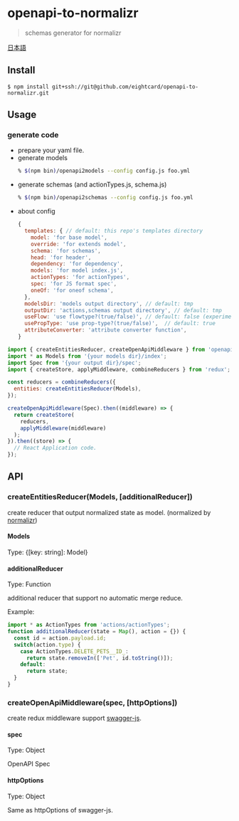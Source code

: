 # openapi-to-normalizr 

> schemas generator for normalizr

[日本語](README.ja.md)


## Install

```
$ npm install git+ssh://git@github.com/eightcard/openapi-to-normalizr.git 
```

## Usage

### generate code

- prepare your yaml file.
- generate models
  ```bash
  % $(npm bin)/openapi2models --config config.js foo.yml
  ```
- generate schemas (and actionTypes.js, schema.js)
  ```bash
  % $(npm bin)/openapi2schemas --config config.js foo.yml
  ```
- about config
  ```js
  {    
    templates: { // default: this repo's templates directory
      model: 'for base model',
      override: 'for extends model',
      schema: 'for schemas',
      head: 'for header',
      dependency: 'for dependency',
      models: 'for model index.js',
      actionTypes: 'for actionTypes',
      spec: 'for JS format spec',
      oneOf: 'for oneof schema',
    },
    modelsDir: 'models output directory', // default: tmp
    outputDir: 'actions,schemas output directory', // default: tmp
    useFlow: 'use flowtype?(true/false)', // default: false (experiment)
    usePropType: 'use prop-type?(true/false)',  // default: true
    attributeConverter: 'attribute converter function',
  }
  ```

```js
import { createEntitiesReducer, createOpenApiMiddleware } from 'openapi-to-normalizr';
import * as Models from '{your models dir}/index';
import Spec from '{your output dir}/spec';
import { createStore, applyMiddleware, combineReducers } from 'redux';

const reducers = combineReducers({
  entities: createEntitiesReducer(Models),
});

createOpenApiMiddleware(Spec).then((middleware) => {
  return createStore(
    reducers,
    applyMiddleware(middleware)
  );
}).then((store) => {
  // React Application code.
});
```


## API

### createEntitiesReducer(Models, [additionalReducer])
create reducer that output normalized state as model. (normalized by [normalizr](https://github.com/paularmstrong/normalizr))

#### Models
Type: {[key: string]: Model}

#### additionalReducer
Type: Function

additional reducer that support no automatic merge reduce.

Example:
```js
import * as ActionTypes from 'actions/actionTypes';
function additionalReducer(state = Map(), action = {}) {
  const id = action.payload.id;
  switch(action.type) {
    case ActionTypes.DELETE_PETS__ID_:
      return state.removeIn(['Pet', id.toString()]);
    default:
      return state;
  }
}
```

### createOpenApiMiddleware(spec, [httpOptions])
create redux middleware support [swagger-js](https://github.com/swagger-api/swagger-js).

#### spec
Type: Object

OpenAPI Spec 

#### httpOptions
Type: Object

Same as httpOptions of swagger-js.

